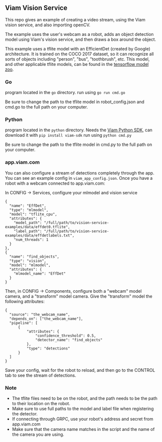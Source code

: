 ## Viam Vision Service

This repo gives an example of creating a video stream, using the Viam vision service, and also importing openCV.

The example uses the user's webcam as a robot, adds an object detection model using Viam's vision service, and then draws a box around the object.

This example uses a tflite model with an EfficientDet (created by Google) architecture. It is trained on the COCO 2017 dataset, so it can recognize all sorts of objects including "person", "bus", "toothbrush", etc.  This model, and other applicable tflite models, can be found in the [tensorflow model zoo](https://github.com/tensorflow/models/blob/master/research/object_detection/g3doc/tf2_detection_zoo.md).

### Go 
program located in the `go` directory. 
run using `go run cmd.go`

Be sure to change the path to the tflite model in robot_config.json and cmd.go to the full path on your computer.

### Python
program located in the `python` directory.
Needs the [Viam Python SDK](https://github.com/viamrobotics/viam-python-sdk), can download it with `pip install viam-sdk`
run using `python cmd.py`

Be sure to change the path to the tflite model in cmd.py to the full path on your computer.

### app.viam.com

You can also configure a stream of detections completely through the app. You can see an example config in `viam_app_config.json`.
Once you have a robot with a webcam connected to app.viam.com:

In CONFIG -> Services, configure your mlmodel and vision service 
```
{
  "name": "EffDet",
  "type": "mlmodel",
  "model": "tflite_cpu",
  "attributes": {
    "model_path": "/full/path/to/vision-service-examples/data/effdet0.tflite",
    "label_path": "/full/path/to/vision-service-examples/data/effdetlabels.txt",
    "num_threads": 1
  }
},
{
  "name": "find_objects",
  "type": "vision",
  "model": "mlmodel",
  "attributes": {
    "mlmodel_name": "EffDet"
  }
}
```
Then, in CONFIG -> Components, configure both a "webcam" model camera, and a "transform" model camera. 
Give the "transform" model the following attributes:
```
{
  "source": "the_webcam_name",
  "depends_on": ["the_webcam_name"],
  "pipeline": [
      {
          "attributes": {
              "confidence_threshold": 0.5,
              "detector_name": "find_objects"
          },
          "type": "detections"
      }
  ]
}
```

Save your config, wait for the robot to reload, and then go to the CONTROL tab to see the stream of detections.

### Note

- The tflite files need to be on the robot, and the path needs to be the path to their location on the robot.  
- Make sure to use full paths to the model and label file when registering the detector.
- If connecting through GRPC, use your robot's address and secret from app.viam.com
- Make sure that the camera name matches in the script and the name of the camera you are using.



